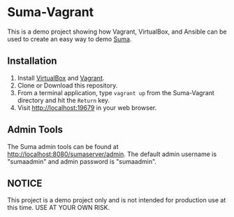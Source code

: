 # Suma-Vagrant

This is a demo project showing how Vagrant, VirtualBox, and Ansible can be used to create an easy way to demo [Suma](https://github.com/cazzerson/Suma).

## Installation

1. Install [VirtualBox](https://www.virtualbox.org/wiki/Downloads) and [Vagrant](https://www.vagrantup.com/downloads.html).
2. Clone or Download this repository.
3. From a terminal application, type `vagrant up` from the Suma-Vagrant directory and hit the `Return` key.
4. Visit [http://localhost:19679](http://localhost:19679) in your web browser.

## Admin Tools

The Suma admin tools can be found at [http://localhost:8080/sumaserver/admin](http://localhost:8080/sumaserver/admin). The default admin username is "sumaadmin" and admin password is "sumaadmin".

## NOTICE

This project is a demo project only and is not intended for production use at this time. USE AT YOUR OWN RISK.